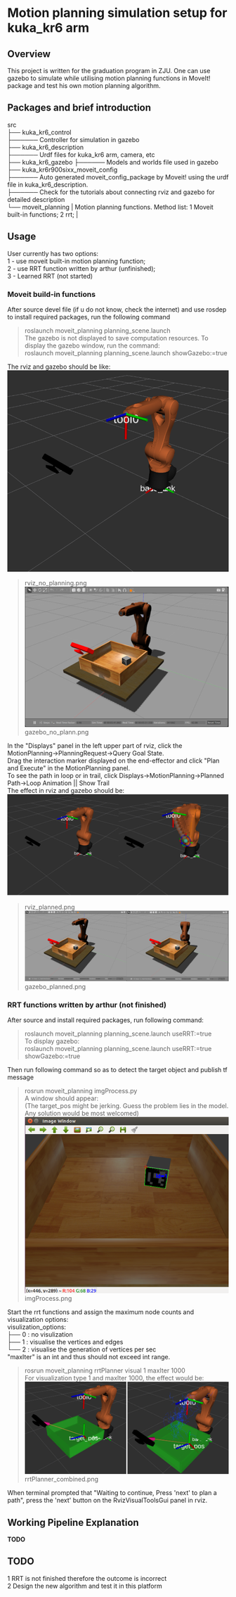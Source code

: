 # Motion planning simulation setup for kuka_kr6 arm
## Overview
This project is written for the graduation program in ZJU. One can use gazebo to simulate while utilising motion planning functions in MoveIt! package and test his own motion planning algorithm.

## Packages and brief introduction
src  
├── kuka_kr6_control  
├────── Controller for simulation in gazebo  
├── kuka_kr6_description  
├────── Urdf files for kuka_kr6 arm, camera, etc  
├── kuka_kr6_gazebo
├────── Models and worlds file used in gazebo  
├── kuka_kr6r900sixx_moveit_config  
├────── Auto generated moveit_config_package by Moveit! using the urdf file in kuka_kr6_description.  
├────── Check for the tutorials about connecting rviz and gazebo for detailed description  
└── moveit_planning	| Motion planning functions. Method list: 1 Moveit built-in functions; 2 rrt; 	|  

## Usage
User currently has two options:  
1 - use moveit built-in motion planning function;  
2 - use RRT function written by arthur (unfinished);  
3 - Learned RRT (not started)  

### Moveit build-in functions
After source devel file (if u do not know, check the internet) and use rosdep to install required packages, run the following command  
> roslaunch moveit_planning planning_scene.launch  
The gazebo is not displayed to save computation resources. To display the gazebo window, run the command:  
> roslaunch moveit_planning planning_scene.launch showGazebo:=true  
  
The rviz and gazebo should be like:  
![Alt text](https://github.com/ChenqiuXD/kuka_arm/blob/master/images/rviz_no_planning.png)  
> rviz_no_planning.png  
![Alt text](https://github.com/ChenqiuXD/kuka_arm/blob/master/images/gazebo_no_plann.png)  
> gazebo_no_plann.png  

In the "Displays" panel in the left upper part of rviz, click the MotionPlanning->PlanningRequest->Query Goal State.  
Drag the interaction marker displayed on the end-effector and click "Plan and Execute" in the MotionPlanning panel.  
To see the path in loop or in trail, click Displays->MotionPlanning->Planned Path->Loop Animation || Show Trail  
The effect in rviz and gazebo should be:  
![Alt text](https://github.com/ChenqiuXD/kuka_arm/blob/master/images/rviz_planned.png)  
> rviz_planned.png  
![Alt text](https://github.com/ChenqiuXD/kuka_arm/blob/master/images/gazebo_planned.png)  
> gazebo_planned.png  

### RRT functions written by arthur (not finished)
After source and install required packages, run following command:  
> roslaunch moveit_planning planning_scene.launch useRRT:=true  
To display gazebo:  
> roslaunch moveit_planning planning_scene.launch useRRT:=true showGazebo:=true  

Then run following command so as to detect the target object and publish tf message   
> rosrun moveit_planning imgProcess.py   
A window should appear:   
(The target_pos might be jerking. Guess the problem lies in the model. Any solution would be most welcomed)  
![Alt text](https://github.com/ChenqiuXD/kuka_arm/blob/master/images/imgProcess.png)  
> imgProcess.png  

Start the rrt functions and assign the maximum node counts and visualization options:  
visulization_options:  
├── 0 : no visulization  
├── 1 : visualise the vertices and edges  
└── 2 : visualise the generation of vertices per sec  
"maxIter" is an int and thus should not exceed int range.  
> rosrun moveit_planning rrtPlanner visual 1 maxIter 1000  
For visualization type 1 and maxIter 1000, the effect would be:  
![Alt text](https://github.com/ChenqiuXD/kuka_arm/blob/master/images/rrtPlanner_before_next.png)  
> rrtPlanner_combined.png  

When terminal prompted that "Waiting to continue, Press 'next' to plan a path", press the 'next' button on the RvizVisualToolsGui panel in rviz.  

## Working Pipeline Explanation
**TODO**

## TODO
1 RRT is not finished therefore the outcome is incorrect  
2 Design the new algorithm and test it in this platform  
